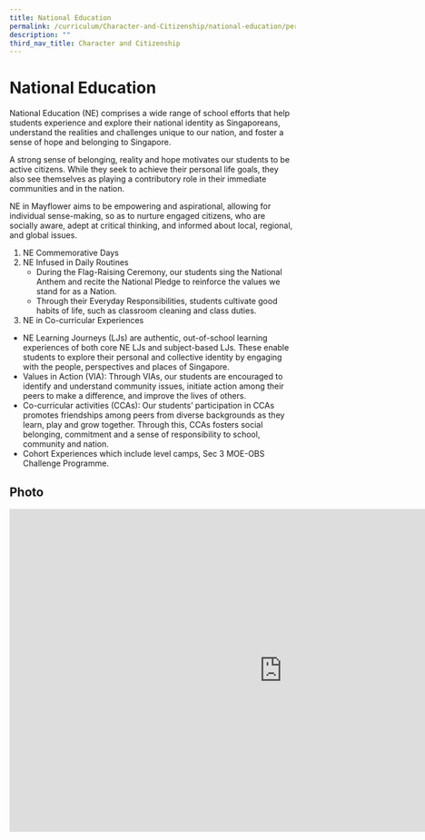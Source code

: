 ```yaml
---
title: National Education
permalink: /curriculum/Character-and-Citizenship/national-education/permalink/
description: ""
third_nav_title: Character and Citizenship
---
```

National Education
==================

National Education (NE) comprises a wide range of school efforts that help students experience and explore their national identity as Singaporeans, understand the realities and challenges unique to our nation, and foster a sense of hope and belonging to Singapore.

A strong sense of belonging, reality and hope motivates our students to be active citizens. While they seek to achieve their personal life goals, they also see themselves as playing a contributory role in their immediate communities and in the nation.

NE in Mayflower aims to be empowering and aspirational, allowing for individual sense-making, so as to nurture engaged citizens, who are socially aware, adept at critical thinking, and informed about local, regional, and global issues.

1.  NE Commemorative Days
2.  NE Infused in Daily Routines
    *   During the Flag-Raising Ceremony, our students sing the National Anthem and recite the National Pledge to reinforce the values we stand for as a Nation.
    *   Through their Everyday Responsibilities, students cultivate good habits of life, such as classroom cleaning and class duties.
3.  NE in Co-curricular Experiences

*   NE Learning Journeys (LJs) are authentic, out-of-school learning experiences of both core NE LJs and subject-based LJs. These enable students to explore their personal and collective identity by engaging with the people, perspectives and places of Singapore.
*   Values in Action (VIA): Through VIAs, our students are encouraged to identify and understand community issues, initiate action among their peers to make a difference, and improve the lives of others.
*   Co-curricular activities (CCAs): Our students’ participation in CCAs promotes friendships among peers from diverse backgrounds as they learn, play and grow together. Through this, CCAs fosters social belonging, commitment and a sense of responsibility to school, community and nation.
*   Cohort Experiences which include level camps, Sec 3 MOE-OBS Challenge Programme.

Photo
-----
<iframe allowfullscreen="true" height="569" width="960" frameborder="0" src="https://docs.google.com/presentation/d/e/2PACX-1vQbRH1p_MKW181w0rLC6eaYgdiqoTxJuhjv-A1c_RjLfMB3ThPNydZITzchaLW6odf3O_AV2j38B4oT/embed?start=false&amp;loop=false&amp;delayms=3000"></iframe>